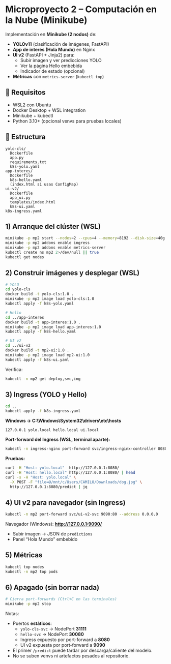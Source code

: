 # Microproyecto 2 – Computación en la Nube (Minikube)

Implementación en **Minikube (2 nodos)** de:
- **YOLOv11** (clasificación de imágenes, FastAPI)
- **App de interés (Hola Mundo)** en Nginx
- **UI v2** (FastAPI + Jinja2) para:
  - Subir imagen y ver predicciones YOLO
  - Ver la página Hello embebida
  - Indicador de estado (opcional)
- **Métricas** con `metrics-server` (`kubectl top`)

## 🚀 Requisitos
- WSL2 con Ubuntu
- Docker Desktop + WSL integration
- Minikube + kubectl
- Python 3.10+ (opcional venvs para pruebas locales)

## 📂 Estructura
```
yolo-cls/
  Dockerfile
  app.py
  requirements.txt
  k8s-yolo.yaml
app-interes/
  Dockerfile
  k8s-hello.yaml
  (index.html si usas ConfigMap)
ui-v2/
  Dockerfile
  app_ui.py
  templates/index.html
  k8s-ui.yaml
k8s-ingress.yaml
```

## 1) Arranque del clúster (WSL)
```bash
minikube -p mp2 start --nodes=2 --cpus=4 --memory=8192 --disk-size=40g
minikube -p mp2 addons enable ingress
minikube -p mp2 addons enable metrics-server
kubectl create ns mp2 2>/dev/null || true
kubectl get nodes
```

## 2) Construir imágenes y desplegar (WSL)
```bash
# YOLO
cd yolo-cls
docker build -t yolo-cls:1.0 .
minikube -p mp2 image load yolo-cls:1.0
kubectl apply -f k8s-yolo.yaml

# Hello
cd ../app-interes
docker build -t app-interes:1.0 .
minikube -p mp2 image load app-interes:1.0
kubectl apply -f k8s-hello.yaml

# UI v2
cd ../ui-v2
docker build -t mp2-ui:1.0 .
minikube -p mp2 image load mp2-ui:1.0
kubectl apply -f k8s-ui.yaml
```

Verifica:
```bash
kubectl -n mp2 get deploy,svc,ing
```

## 3) Ingress (YOLO y Hello)
```bash
cd ..
kubectl apply -f k8s-ingress.yaml
```

**Windows → C:\Windows\System32\drivers\etc\hosts**
```
127.0.0.1 yolo.local hello.local ui.local
```

**Port-forward del Ingress (WSL, terminal aparte):**
```bash
kubectl -n ingress-nginx port-forward svc/ingress-nginx-controller 8080:80 --address 0.0.0.0
```

**Pruebas:**
```bash
curl -H "Host: yolo.local"  http://127.0.0.1:8080/
curl -H "Host: hello.local" http://127.0.0.1:8080/ | head
curl -s -H "Host: yolo.local" \
  -X POST -F "file=@/mnt/c/Users/CAMILO/Downloads/dog.jpg" \
  http://127.0.0.1:8080/predict | jq
```

## 4) UI v2 para navegador (sin Ingress)
```bash
kubectl -n mp2 port-forward svc/ui-v2-svc 9090:80 --address 0.0.0.0
```

Navegador (Windows): **http://127.0.0.1:9090/**  
- Subir imagen → JSON de `predictions`  
- Panel “Hola Mundo” embebido

## 5) Métricas
```bash
kubectl top nodes
kubectl -n mp2 top pods
```

## 6) Apagado (sin borrar nada)
```bash
# Cierra port-forwards (Ctrl+C en las terminales)
minikube -p mp2 stop
```

Notas:
- Puertos **estáticos**:
  - `yolo-cls-svc` → NodePort **31111**
  - `hello-svc`   → NodePort **30080**
  - Ingress expuesto por port-forward a **8080**
  - UI v2 expuesta por port-forward a **9090**
- El primer `/predict` puede tardar por descarga/caliente del modelo.
- No se suben venvs ni artefactos pesados al repositorio.
```
